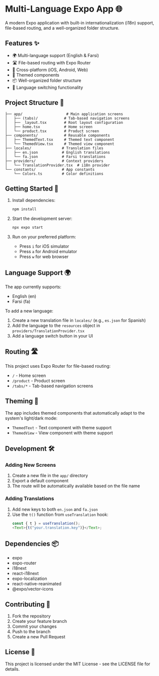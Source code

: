 # Multi-Language Expo App 🌐

A modern Expo application with built-in internationalization (i18n) support, file-based routing, and a well-organized folder structure.

## Features ✨

-   🌍 Multi-language support (English & Farsi)
-   🛣️ File-based routing with Expo Router
-   📱 Cross-platform (iOS, Android, Web)
-   🎨 Themed components
-   📦 Well-organized folder structure
-   🔄 Language switching functionality

## Project Structure 📁

```
├── app/                    # Main application screens
│   ├── (tabs)/            # Tab-based navigation screens
│   ├── _layout.tsx        # Root layout configuration
│   ├── home.tsx           # Home screen
│   └── product.tsx        # Product screen
├── components/            # Reusable components
│   ├── ThemedText.tsx     # Themed text component
│   └── ThemedView.tsx     # Themed view component
├── locales/              # Translation files
│   ├── en.json           # English translations
│   └── fa.json           # Farsi translations
├── providers/            # Context providers
│   └── TranslationProvider.tsx  # i18n provider
└── constants/            # App constants
    └── Colors.ts         # Color definitions
```

## Getting Started 🚀

1. Install dependencies:

    ```bash
    npm install
    ```

2. Start the development server:

    ```bash
    npx expo start
    ```

3. Run on your preferred platform:
    - Press `i` for iOS simulator
    - Press `a` for Android emulator
    - Press `w` for web browser

## Language Support 🌍

The app currently supports:

-   English (en)
-   Farsi (fa)

To add a new language:

1. Create a new translation file in `locales/` (e.g., `es.json` for Spanish)
2. Add the language to the `resources` object in `providers/TranslationProvider.tsx`
3. Add a language switch button in your UI

## Routing 🛣️

This project uses Expo Router for file-based routing:

-   `/` - Home screen
-   `/product` - Product screen
-   `/tabs/*` - Tab-based navigation screens

## Theming 🎨

The app includes themed components that automatically adapt to the system's light/dark mode:

-   `ThemedText` - Text component with theme support
-   `ThemedView` - View component with theme support

## Development 🛠️

### Adding New Screens

1. Create a new file in the `app/` directory
2. Export a default component
3. The route will be automatically available based on the file name

### Adding Translations

1. Add new keys to both `en.json` and `fa.json`
2. Use the `t()` function from `useTranslation` hook:
    ```typescript
    const { t } = useTranslation();
    <Text>{t("your.translation.key")}</Text>;
    ```

## Dependencies 📦

-   expo
-   expo-router
-   i18next
-   react-i18next
-   expo-localization
-   react-native-reanimated
-   @expo/vector-icons

## Contributing 🤝

1. Fork the repository
2. Create your feature branch
3. Commit your changes
4. Push to the branch
5. Create a new Pull Request

## License 📄

This project is licensed under the MIT License - see the LICENSE file for details.
